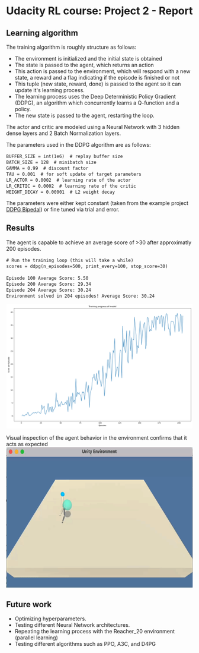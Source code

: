 # Udacity RL course: Project 2 - Report

## Learning algorithm
The training algorithm is roughly structure as follows:
- The environment is initialized and the initial state is obtained
- The state is passed to the agent, which returns an action
- This action is passed to the environment, which will respond with a new state, a reward and a flag indicating if the episode is finished or not
- This tuple (new state, reward, done) is passed to the agent so it can update it's learning process.
- The learning process uses the Deep Deterministic Policy Gradient (DDPG), an algorithm which concurrently learns a Q-function and a policy.
- The new state is passed to the agent, restarting the loop.

The actor and critic are modeled using a Neural Network with 3 hidden dense layers and 2 Batch Normalization layers. 

The parameters used in the DDPG algorithm are as follows:
```
BUFFER_SIZE = int(1e6)  # replay buffer size
BATCH_SIZE = 128  # minibatch size
GAMMA = 0.99  # discount factor
TAU = 0.001  # for soft update of target parameters
LR_ACTOR = 0.0002  # learning rate of the actor
LR_CRITIC = 0.0002  # learning rate of the critic
WEIGHT_DECAY = 0.00001  # L2 weight decay
```
The parameters were either kept constant (taken from the example project [DDPG Bipedal](https://github.com/udacity/deep-reinforcement-learning/tree/master/ddpg-bipedal)) or fine tuned via trial and error.

## Results
The agent is capable to achieve an average score of >30 after approximatly 200 episodes.

```
# Run the training loop (this will take a while)
scores = ddpg(n_episodes=500, print_every=100, stop_score=30)

Episode 100	Average Score: 5.50
Episode 200	Average Score: 29.34
Episode 204	Average Score: 30.24
Environment solved in 204 episodes!	Average Score: 30.24

```

![robot](images/learning_rate.png)

Visual inspection of the agent behavior in the environment confirms that it acts as expected
![robot](images/robot_agent.gif)

## Future work
- Optimizing hyperparameters.
- Testing different Neural Network architectures.
- Repeating the learning process with the Reacher_20 environment (parallel learning)
- Testing different algorithms such as PPO, A3C, and D4PG
